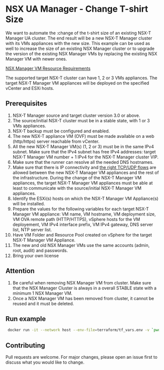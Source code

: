 # NSX UA Manager - Change T-shirt Size

We want to automate the :change of the t-shirt size of an existing NSX-T Manager UA cluster.
The end result will be a new NSX-T Manager cluster with its VMs appliances with the new size.
This example can be used as well to increase the size of an existing NSX Manager cluster or to upgrade the version of the existing NSX Manager VMs by replacing the existing NSX Manager VM with newer ones.

[NSX Manager VM Resource Requirements](https://docs.vmware.com/en/VMware-NSX-T-Data-Center/3.1/installation/GUID-AECA2EE0-90FC-48C4-8EDB-66517ACFE415.html)

The supported target NSX-T cluster can have 1, 2 or 3 VMs appliances.
The target NSX-T Manager VM appliances will be deployed on the specified vCenter and ESXi hosts.

## Prerequisites

1. NSX-T Manager source and target cluster version 3.0 or above.
2. The source/initial NSX-T cluster must be in a stable state, with 1 or 3 VMs appliances.
3. NSX-T backup must be configured and enabled.
4. The new NSX-T appliance VM (OVF) must be made available on a web (http/https) server reachable from vCenter.
5. All the new NSX-T Manager VM(s) (1, 2 or 3) must be in the same IPv4 subnet. Make sure that the IPv4 subnet has free IPv4 addresses: target NSX-T Manager VM number + 1 IPv4 for the NSX-T Manager cluster VIP.
6. Make sure that the runner can resolve all the needed DNS hostnames.
7. Make sure that there is IP connectivity and [the right TCP/UDP flows](https://ports.esp.vmware.com/home/NSX-T-Data-Center) are allowed between the new NSX-T Manager VM appliances and the rest of the infrastructure. During the change of the NSX-T Manager VM appliances, the target NSX-T Manager VM appliances must be able at least to communicate with the source/initial NSX-T Manager VM appliances.
8. Identify the ESXi(s) hosts on which the NSX-T Manager VM Appliance(s) will be installed.
9. Prepare the values for the following variables for each target NSX-T Manager VM appliance: VM name, VM hostname, VM deployment size, VM OVA remote path (HTTP/HTTPS), vSphere hosts for the VM deployement, VM IPv4 interface prefix, VM IPv4 gateway, DNS server list, NTP server list.
10. Have VM Folder and Resource Pool created on vSphere for the target NSX-T Manager VM Appliance.
11. The new and old NSX Manager VMs use the same accounts (admin, root, audit) and passwords.
12. Bring your own license

## Attention

1. Be careful when removing NSX Manager VM from cluster. Make sure that the NSX Manager Cluster is always in a overall STABLE state with a minimum 1 NSX Manager VM.
2. Once a NSX Manager VM has been removed from cluster, it cannot be reused and it must be deleted.

## Run example

```bash
 docker run -it --network host --env-file=terraform/tf_vars.env -v `pwd`:/workspace -w /workspace ipirva/runner ./main.py --help
```

## Contributing

Pull requests are welcome. For major changes, please open an issue first to discuss what you would like to change.
